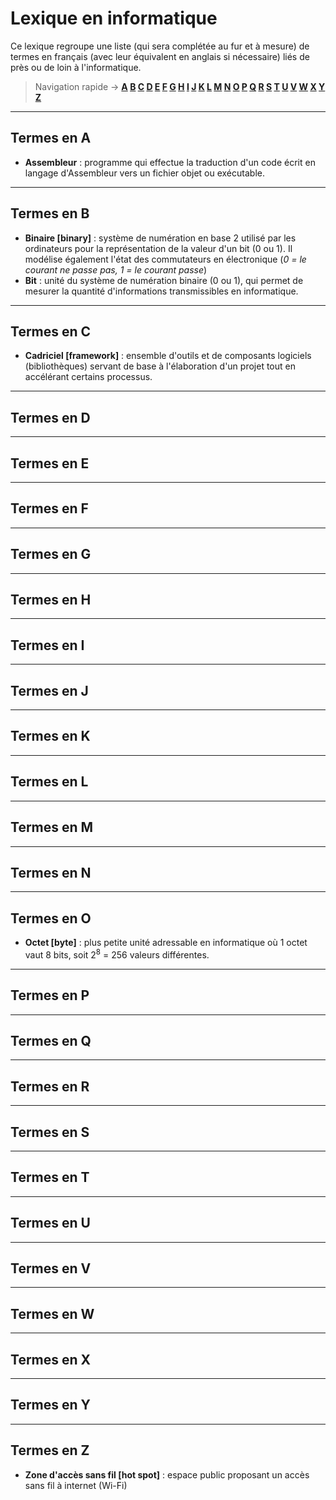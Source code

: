 # Lexique en informatique

Ce lexique regroupe une liste (qui sera complétée au fur et à mesure) de termes en français (avec leur équivalent en anglais si nécessaire) liés de près ou de loin à l'informatique.

> Navigation rapide -> **[A](#termes-en-a) [B](#termes-en-b) [C](#termes-en-c) [D](#termes-en-d) [E](#termes-en-e) [F](#termes-en-f) [G](#termes-en-g) [H](#termes-en-h) [I](#termes-en-i) [J](#termes-en-j) [K](#termes-en-k) [L](#termes-en-l) [M](#termes-en-m) [N](#termes-en-n) [O](#termes-en-o) [P](#termes-en-p) [Q](#termes-en-q) [R](#termes-en-r) [S](#termes-en-s) [T](#termes-en-t) [U](#termes-en-u) [V](#termes-en-v) [W](#termes-en-w) [X](#termes-en-x) [Y](#termes-en-y) [Z](#termes-en-z)**

---

## Termes en A

+ **Assembleur** : programme qui effectue la traduction d'un code écrit en langage d'Assembleur vers un fichier objet ou exécutable.

---

## Termes en B

+ **Binaire [binary]** : système de numération en base 2 utilisé par les ordinateurs pour la représentation de la valeur d'un bit (0 ou 1). Il modélise également l'état des commutateurs en électronique (_0 = le courant ne passe pas, 1 = le courant passe_)
+ **Bit** : unité du système de numération binaire (0 ou 1), qui permet de mesurer la quantité d'informations transmissibles en informatique.

---

## Termes en C

+ **Cadriciel [framework]** : ensemble d'outils et de composants logiciels (bibliothèques) servant de base à l'élaboration d'un projet tout en accélérant certains processus.

---

## Termes en D

---

## Termes en E

---

## Termes en F

---

## Termes en G

---

## Termes en H

---

## Termes en I

---

## Termes en J

---

## Termes en K

---

## Termes en L

---

## Termes en M

---

## Termes en N

---

## Termes en O

+ **Octet [byte]** : plus petite unité adressable en informatique où 1 octet vaut 8 bits, soit 2<sup>8</sup> = 256 valeurs différentes.

---

## Termes en P

---

## Termes en Q

---

## Termes en R

---

## Termes en S

---

## Termes en T

---

## Termes en U

---

## Termes en V

---

## Termes en W

---

## Termes en X

---

## Termes en Y

---

## Termes en Z

+ **Zone d'accès sans fil [hot spot]** : espace public proposant un accès sans fil à internet (Wi-Fi)
